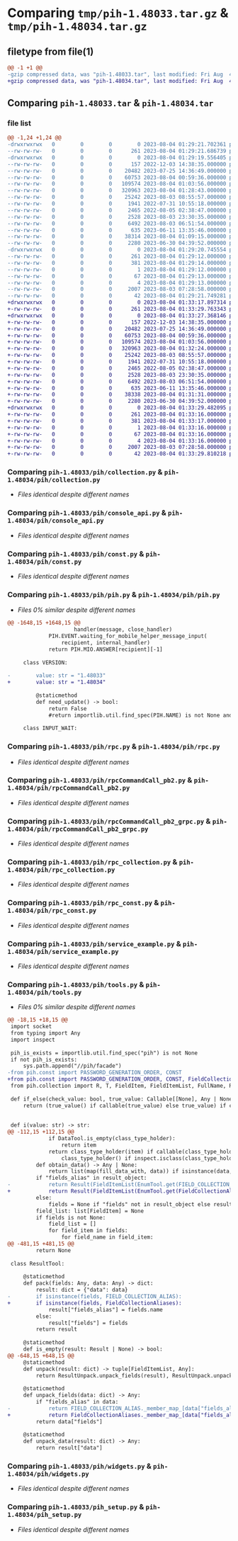 # Comparing `tmp/pih-1.48033.tar.gz` & `tmp/pih-1.48034.tar.gz`

## filetype from file(1)

```diff
@@ -1 +1 @@
-gzip compressed data, was "pih-1.48033.tar", last modified: Fri Aug  4 01:29:21 2023, max compression
+gzip compressed data, was "pih-1.48034.tar", last modified: Fri Aug  4 01:33:29 2023, max compression
```

## Comparing `pih-1.48033.tar` & `pih-1.48034.tar`

### file list

```diff
@@ -1,24 +1,24 @@
-drwxrwxrwx   0        0        0        0 2023-08-04 01:29:21.702361 pih-1.48033/
--rw-rw-rw-   0        0        0      261 2023-08-04 01:29:21.686739 pih-1.48033/PKG-INFO
-drwxrwxrwx   0        0        0        0 2023-08-04 01:29:19.556405 pih-1.48033/pih/
--rw-rw-rw-   0        0        0      157 2022-12-03 14:38:35.000000 pih-1.48033/pih/__init__.py
--rw-rw-rw-   0        0        0    20482 2023-07-25 14:36:49.000000 pih-1.48033/pih/collection.py
--rw-rw-rw-   0        0        0    60753 2023-08-04 00:59:36.000000 pih-1.48033/pih/console_api.py
--rw-rw-rw-   0        0        0   109574 2023-08-04 01:03:56.000000 pih-1.48033/pih/const.py
--rw-rw-rw-   0        0        0   320963 2023-08-04 01:28:43.000000 pih-1.48033/pih/pih.py
--rw-rw-rw-   0        0        0    25242 2023-08-03 08:55:57.000000 pih-1.48033/pih/rpc.py
--rw-rw-rw-   0        0        0     1941 2022-07-31 10:55:18.000000 pih-1.48033/pih/rpcCommandCall_pb2.py
--rw-rw-rw-   0        0        0     2465 2022-08-05 02:38:47.000000 pih-1.48033/pih/rpcCommandCall_pb2_grpc.py
--rw-rw-rw-   0        0        0     2528 2023-08-03 23:30:35.000000 pih-1.48033/pih/rpc_collection.py
--rw-rw-rw-   0        0        0     6492 2023-08-03 06:51:54.000000 pih-1.48033/pih/rpc_const.py
--rw-rw-rw-   0        0        0      635 2023-06-11 13:35:46.000000 pih-1.48033/pih/service_example.py
--rw-rw-rw-   0        0        0    38314 2023-08-04 01:09:15.000000 pih-1.48033/pih/tools.py
--rw-rw-rw-   0        0        0     2280 2023-06-30 04:39:52.000000 pih-1.48033/pih/widgets.py
-drwxrwxrwx   0        0        0        0 2023-08-04 01:29:20.745554 pih-1.48033/pih.egg-info/
--rw-rw-rw-   0        0        0      261 2023-08-04 01:29:12.000000 pih-1.48033/pih.egg-info/PKG-INFO
--rw-rw-rw-   0        0        0      381 2023-08-04 01:29:14.000000 pih-1.48033/pih.egg-info/SOURCES.txt
--rw-rw-rw-   0        0        0        1 2023-08-04 01:29:12.000000 pih-1.48033/pih.egg-info/dependency_links.txt
--rw-rw-rw-   0        0        0       67 2023-08-04 01:29:13.000000 pih-1.48033/pih.egg-info/requires.txt
--rw-rw-rw-   0        0        0        4 2023-08-04 01:29:13.000000 pih-1.48033/pih.egg-info/top_level.txt
--rw-rw-rw-   0        0        0     2007 2023-08-03 07:28:58.000000 pih-1.48033/pih_setup.py
--rw-rw-rw-   0        0        0       42 2023-08-04 01:29:21.749281 pih-1.48033/setup.cfg
+drwxrwxrwx   0        0        0        0 2023-08-04 01:33:17.897314 pih-1.48034/
+-rw-rw-rw-   0        0        0      261 2023-08-04 01:33:29.763343 pih-1.48034/PKG-INFO
+drwxrwxrwx   0        0        0        0 2023-08-04 01:33:27.368146 pih-1.48034/pih/
+-rw-rw-rw-   0        0        0      157 2022-12-03 14:38:35.000000 pih-1.48034/pih/__init__.py
+-rw-rw-rw-   0        0        0    20482 2023-07-25 14:36:49.000000 pih-1.48034/pih/collection.py
+-rw-rw-rw-   0        0        0    60753 2023-08-04 00:59:36.000000 pih-1.48034/pih/console_api.py
+-rw-rw-rw-   0        0        0   109574 2023-08-04 01:03:56.000000 pih-1.48034/pih/const.py
+-rw-rw-rw-   0        0        0   320963 2023-08-04 01:32:24.000000 pih-1.48034/pih/pih.py
+-rw-rw-rw-   0        0        0    25242 2023-08-03 08:55:57.000000 pih-1.48034/pih/rpc.py
+-rw-rw-rw-   0        0        0     1941 2022-07-31 10:55:18.000000 pih-1.48034/pih/rpcCommandCall_pb2.py
+-rw-rw-rw-   0        0        0     2465 2022-08-05 02:38:47.000000 pih-1.48034/pih/rpcCommandCall_pb2_grpc.py
+-rw-rw-rw-   0        0        0     2528 2023-08-03 23:30:35.000000 pih-1.48034/pih/rpc_collection.py
+-rw-rw-rw-   0        0        0     6492 2023-08-03 06:51:54.000000 pih-1.48034/pih/rpc_const.py
+-rw-rw-rw-   0        0        0      635 2023-06-11 13:35:46.000000 pih-1.48034/pih/service_example.py
+-rw-rw-rw-   0        0        0    38338 2023-08-04 01:31:31.000000 pih-1.48034/pih/tools.py
+-rw-rw-rw-   0        0        0     2280 2023-06-30 04:39:52.000000 pih-1.48034/pih/widgets.py
+drwxrwxrwx   0        0        0        0 2023-08-04 01:33:29.482095 pih-1.48034/pih.egg-info/
+-rw-rw-rw-   0        0        0      261 2023-08-04 01:33:16.000000 pih-1.48034/pih.egg-info/PKG-INFO
+-rw-rw-rw-   0        0        0      381 2023-08-04 01:33:17.000000 pih-1.48034/pih.egg-info/SOURCES.txt
+-rw-rw-rw-   0        0        0        1 2023-08-04 01:33:16.000000 pih-1.48034/pih.egg-info/dependency_links.txt
+-rw-rw-rw-   0        0        0       67 2023-08-04 01:33:16.000000 pih-1.48034/pih.egg-info/requires.txt
+-rw-rw-rw-   0        0        0        4 2023-08-04 01:33:16.000000 pih-1.48034/pih.egg-info/top_level.txt
+-rw-rw-rw-   0        0        0     2007 2023-08-03 07:28:58.000000 pih-1.48034/pih_setup.py
+-rw-rw-rw-   0        0        0       42 2023-08-04 01:33:29.810218 pih-1.48034/setup.cfg
```

### Comparing `pih-1.48033/pih/collection.py` & `pih-1.48034/pih/collection.py`

 * *Files identical despite different names*

### Comparing `pih-1.48033/pih/console_api.py` & `pih-1.48034/pih/console_api.py`

 * *Files identical despite different names*

### Comparing `pih-1.48033/pih/const.py` & `pih-1.48034/pih/const.py`

 * *Files identical despite different names*

### Comparing `pih-1.48033/pih/pih.py` & `pih-1.48034/pih/pih.py`

 * *Files 0% similar despite different names*

```diff
@@ -1648,15 +1648,15 @@
                     handler(message, close_handler)  
             PIH.EVENT.waiting_for_mobile_helper_message_input(
                 recipient, internal_handler)
             return PIH.MIO.ANSWER[recipient][-1] 
 
     class VERSION:
 
-        value: str = "1.48033"
+        value: str = "1.48034"
 
         @staticmethod
         def need_update() -> bool:
             return False
             #return importlib.util.find_spec(PIH.NAME) is not None and PIH.VERSION.value < PIH.VERSION.remote()
     
     class INPUT_WAIT:
```

### Comparing `pih-1.48033/pih/rpc.py` & `pih-1.48034/pih/rpc.py`

 * *Files identical despite different names*

### Comparing `pih-1.48033/pih/rpcCommandCall_pb2.py` & `pih-1.48034/pih/rpcCommandCall_pb2.py`

 * *Files identical despite different names*

### Comparing `pih-1.48033/pih/rpcCommandCall_pb2_grpc.py` & `pih-1.48034/pih/rpcCommandCall_pb2_grpc.py`

 * *Files identical despite different names*

### Comparing `pih-1.48033/pih/rpc_collection.py` & `pih-1.48034/pih/rpc_collection.py`

 * *Files identical despite different names*

### Comparing `pih-1.48033/pih/rpc_const.py` & `pih-1.48034/pih/rpc_const.py`

 * *Files identical despite different names*

### Comparing `pih-1.48033/pih/service_example.py` & `pih-1.48034/pih/service_example.py`

 * *Files identical despite different names*

### Comparing `pih-1.48033/pih/tools.py` & `pih-1.48034/pih/tools.py`

 * *Files 0% similar despite different names*

```diff
@@ -18,15 +18,15 @@
 import socket
 from typing import Any
 import inspect
 
 pih_is_exists = importlib.util.find_spec("pih") is not None
 if not pih_is_exists:
     sys.path.append("//pih/facade")
-from pih.const import PASSWORD_GENERATION_ORDER, CONST
+from pih.const import PASSWORD_GENERATION_ORDER, CONST, FieldCollectionAliases
 from pih.collection import R, T, FieldItem, FieldItemList, FullName, Result, User, PolibasePerson
 
 def if_else(check_value: bool, true_value: Callable[[None], Any | None] | Any, false_value: Callable[[None], Any | None] | Any = None) -> Any | None:
     return (true_value() if callable(true_value) else true_value) if check_value else (false_value() if not DataTool.is_none(false_value) and callable(false_value) else false_value)
 
 
 def i(value: str) -> str:
@@ -112,15 +112,15 @@
             if DataTool.is_empty(class_type_holder):
                 return item
             return class_type_holder(item) if callable(class_type_holder) and not inspect.isclass(class_type_holder) else DataTool.fill_data_from_source(
                 class_type_holder() if inspect.isclass(class_type_holder) else class_type_holder, item)
         def obtain_data() -> Any | None:
             return list(map(fill_data_with, data)) if isinstance(data, list) else fill_data_with(data)
         if "fields_alias" in result_object:
-            return Result(FieldItemList(EnumTool.get(FIELD_COLLECTION_ALIAS, result_object["fields_alias"]).value), obtain_data())
+            return Result(FieldItemList(EnumTool.get(FieldCollectionAliases, result_object["fields_alias"]).value), obtain_data())
         else:
             fields = None if "fields" not in result_object else result_object["fields"]
         field_list: list[FieldItem] = None
         if fields is not None:
             field_list = []
             for field_item in fields:
                 for field_name in field_item:
@@ -481,15 +481,15 @@
         return None
 
 class ResultTool:
 
     @staticmethod
     def pack(fields: Any, data: Any) -> dict:
         result: dict = {"data": data}
-        if isinstance(fields, FIELD_COLLECTION_ALIAS):
+        if isinstance(fields, FieldCollectionAliases):
             result["fields_alias"] = fields.name
         else:
             result["fields"] = fields
         return result
 
     @staticmethod
     def is_empty(result: Result | None) -> bool:
@@ -648,15 +648,15 @@
     @staticmethod
     def unpack(result: dict) -> tuple[FieldItemList, Any]:
         return ResultUnpack.unpack_fields(result), ResultUnpack.unpack_data(result)
 
     @staticmethod
     def unpack_fields(data: dict) -> Any:
         if "fields_alias" in data:
-            return FIELD_COLLECTION_ALIAS._member_map_[data["fields_alias"]].value,
+            return FieldCollectionAliases._member_map_[data["fields_alias"]].value,
         return data["fields"]
 
     @staticmethod
     def unpack_data(result: dict) -> Any:
         return result["data"]
```

### Comparing `pih-1.48033/pih/widgets.py` & `pih-1.48034/pih/widgets.py`

 * *Files identical despite different names*

### Comparing `pih-1.48033/pih_setup.py` & `pih-1.48034/pih_setup.py`

 * *Files identical despite different names*

